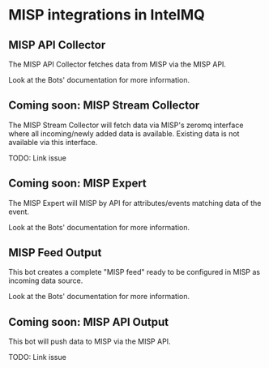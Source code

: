 # MISP integrations in IntelMQ

## MISP API Collector

The MISP API Collector fetches data from MISP via the MISP API.

Look at the Bots' documentation for more information.

## Coming soon: MISP Stream Collector

The MISP Stream Collector will fetch data via MISP's zeromq interface where all incoming/newly added data is available. Existing data is not available via this interface.

TODO: Link issue

## Coming soon: MISP Expert

The MISP Expert will MISP by API for attributes/events matching data of the event.

Look at the Bots' documentation for more information.

## MISP Feed Output

This bot creates a complete "MISP feed" ready to be configured in MISP as incoming data source.

Look at the Bots' documentation for more information.

## Coming soon: MISP API Output

This bot will push data to MISP via the MISP API.

TODO: Link issue
